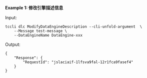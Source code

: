 **Example 1: 修改引擎描述信息**



Input: 

```
tccli dlc ModifyDataEngineDescription --cli-unfold-argument  \
    --Message test-message \
    --DataEngineName DataEngine-xxx
```

Output: 
```
{
    "Response": {
        "RequestId": "jslaciaif-1lfsva9fal-12r1fca9fasef4"
    }
}
```


